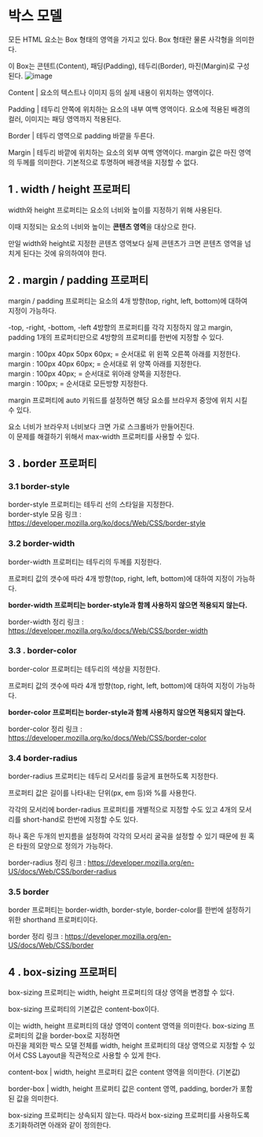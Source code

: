 # 박스 모델

모든 HTML 요소는 Box 형태의 영역을 가지고 있다. Box 형태란 물론 사각형을 의미한다.

이 Box는 콘텐트(Content), 패딩(Padding), 테두리(Border), 마진(Margin)로 구성된다.
![image](https://user-images.githubusercontent.com/128302413/230049042-d4c6038d-f5a5-4cbe-8926-befd69bfbe34.png)

Content | 요소의 텍스트나 이미지 등의 실제 내용이 위치하는 영역이다.

Padding | 테두리 안쪽에 위치하는 요소의 내부 여백 영역이다. 요소에 적용된 배경의 컬러, 이미지는 패딩 영역까지 적용된다.

Border | 테두리 영역으로 padding 바깥을 두른다.

Margin | 테두리 바깥에 위치하는 요소의 외부 여백 영역이다. margin 값은 마진 영역의 두께를 의미한다. 기본적으로 투명하며 배경색을 지정할 수 없다.

## 1 . width / height 프로퍼티
width와 height 프로퍼티는 요소의 너비와 높이를 지정하기 위해 사용된다.

이때 지정되는 요소의 너비와 높이는 **콘텐츠 영역**을 대상으로 한다.

만일 width와 height로 지정한 콘텐츠 영역보다 실제 콘텐츠가 크면 콘텐츠 영역을 넘치게 된다는 것에 유의하여야 한다.

## 2 . margin / padding 프로퍼티
margin / padding 프로퍼티는 요소의 4개 방향(top, right, left, bottom)에 대하여 지정이 가능하다.

-top, -right, -bottom, -left 4방향의 프로퍼티를 각각 지정하지 않고 margin, padding 1개의 프로퍼티만으로 4방향의 프로퍼티를 한번에 지정할 수 있다.

margin : 100px 40px 50px 60px; = 순서대로 위 왼쪽 오른쪽 아래를 지정한다.    
margin : 100px 40px 60px; = 순서대로 위 양쪽 아래를 지정한다.   
margin : 100px 40px; = 순서대로 위아래 양쪽을 지정한다.    
margin : 100px; = 순서대로 모든방향 지정한다.

margin 프로퍼티에 auto 키워드를 설정하면 해당 요소를 브라우저 중앙에 위치 시킬 수 있다.

요소 너비가 브라우저 너비보다 크면 가로 스크롤바가 만들어진다.   
이 문제를 해결하기 위해서 max-width 프로퍼티를 사용할 수 있다.

## 3 . border 프로퍼티

### 3.1 border-style
border-style 프로퍼티는 테두리 선의 스타일을 지정한다.    
border-style 모음 링크 : https://developer.mozilla.org/ko/docs/Web/CSS/border-style

### 3.2 border-width
border-width 프로퍼티는 테두리의 두께를 지정한다.

프로퍼티 값의 갯수에 따라 4개 방향(top, right, left, bottom)에 대하여 지정이 가능하다.

**border-width 프로퍼티는 border-style과 함께 사용하지 않으면 적용되지 않는다.**

border-width 정리 링크 : https://developer.mozilla.org/ko/docs/Web/CSS/border-width

### 3.3 . border-color
border-color 프로퍼티는 테두리의 색상을 지정한다.

프로퍼티 값의 갯수에 따라 4개 방향(top, right, left, bottom)에 대하여 지정이 가능하다.

**border-color 프로퍼티는 border-style과 함께 사용하지 않으면 적용되지 않는다.**

border-color 정리 링크 : https://developer.mozilla.org/ko/docs/Web/CSS/border-color

### 3.4 border-radius
border-radius 프로퍼티는 테두리 모서리를 둥글게 표현하도록 지정한다.

프로퍼티 값은 길이를 나타내는 단위(px, em 등)와 %를 사용한다.

각각의 모서리에 border-radius 프로퍼티를 개별적으로 지정할 수도 있고 4개의 모서리를 short-hand로 한번에 지정할 수도 있다.

하나 혹은 두개의 반지름을 설정하여 각각의 모서리 굴곡을 설정할 수 있기 때문에 원 혹은 타원의 모양으로 정의가 가능하다.

border-radius 정리 링크 : https://developer.mozilla.org/en-US/docs/Web/CSS/border-radius

### 3.5 border
border 프로퍼티는 border-width, border-style, border-color를 한번에 설정하기 위한 shorthand 프로퍼티이다.

border 정리 링크 : https://developer.mozilla.org/en-US/docs/Web/CSS/border

## 4 . box-sizing 프로퍼티
box-sizing 프로퍼티는 width, height 프로퍼티의 대상 영역을 변경할 수 있다.

box-sizing 프로퍼티의 기본값은 content-box이다.

이는 width, height 프로퍼티의 대상 영역이 content 영역을 의미한다. box-sizing 프로퍼티의 값을 border-box로 지정하면    
마진을 제외한 박스 모델 전체를 width, height 프로퍼티의 대상 영역으로 지정할 수 있어서 CSS Layout을 직관적으로 사용할 수 있게 한다.

content-box | width, height 프로퍼티 값은 content 영역을 의미한다. (기본값)

border-box | width, height 프로퍼티 값은 content 영역, padding, border가 포함된 값을 의미한다.

box-sizing 프로퍼티는 상속되지 않는다. 따라서 box-sizing 프로퍼티를 사용하도록 초기화하려면 아래와 같이 정의한다.
